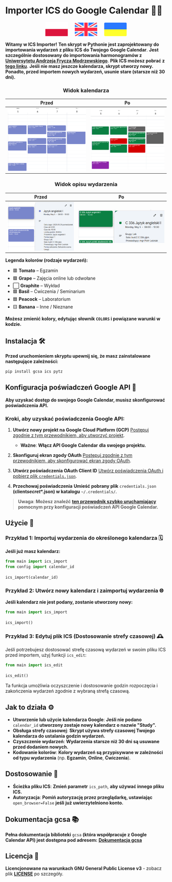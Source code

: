 # **Importer ICS do Google Calendar** 📅✨

<p align="center">
  <a href="pl.md"><img src="pl_icon.svg" width="70"></a>
  <a>  </a>
  <a href="/README.md"><img src="en_icon.svg" width="70"></a>
  <a>  </a>
  <a href="ua.md"><img src="ua_icon.svg" width="70"></a>
</p>

**Witamy w ICS Importer!** **Ten skrypt w Pythonie jest zaprojektowany do importowania wydarzeń z pliku** **ICS** **do Twojego** **Google Calendar**. **Jest szczególnie dostosowany do importowania harmonogramów z** [**Uniwersytetu Andrzeja Frycza Modrzewskiego**](https://uafm.edu.pl/). **Plik ICS możesz pobrać z** **[tego linku](https://dziekanat.uafm.edu.pl/Plany/PlanyGrup)**. **Jeśli nie masz jeszcze kalendarza, skrypt utworzy nowy. Ponadto, przed importem nowych wydarzeń, usunie stare (starsze niż 30 dni).**

<div align="center">
  <h3><strong>Widok kalendarza</strong></h3>
</div>

|           **Przed**           |          **Po**           |
| :---------------------------: | :-----------------------: |
| ![Przed](calendar_before.png) | ![Po](calendar_after.png) |

<div align="center">
  <h3><strong>Widok opisu wydarzenia</strong></h3>
</div>

|                          **Przed**                          |                         **Po**                          |
| :---------------------------------------------------------: | :-----------------------------------------------------: |
| <img src="description_before.png" alt="Przed" width="400"/> | <img src="description_after.png" alt="Po" width="560"/> |

**Legenda kolorów (rodzaje wydarzeń):**

- 🟥 **Tomato** – Egzamin
- 🟪 **Grape** – Zajęcia online lub odwołane
- ⬜ **Graphite** – Wykład
- 🟩 **Basil** – Ćwiczenia / Seminarium
- 🟦 **Peacock** – Laboratorium
- 🟨 **Banana** – Inne / Nieznane

**Możesz zmienić kolory, edytując słownik `COLORS` i powiązane warunki w kodzie.**

## **Instalacja** 🛠️

**Przed uruchomieniem skryptu upewnij się, że masz zainstalowane następujące zależności:**

```bash
pip install gcsa ics pytz
```

## **Konfiguracja poświadczeń Google API** 🔑

**Aby uzyskać dostęp do swojego Google Calendar, musisz skonfigurować poświadczenia API.**

### **Kroki, aby uzyskać poświadczenia Google API:**

1. **Utwórz nowy projekt na Google Cloud Platform (GCP)** [Postępuj zgodnie z tym przewodnikiem, aby utworzyć projekt](https://developers.google.com/workspace/guides/create-project).

   - **Ważne**: **Włącz API Google Calendar** **dla swojego projektu.**

2. **Skonfiguruj ekran zgody OAuth**
   [Postępuj zgodnie z tym przewodnikiem, aby skonfigurować ekran zgody OAuth](https://developers.google.com/workspace/guides/configure-oauth-consent).
3. **Utwórz poświadczenia OAuth Client ID**
   [Utwórz poświadczenia OAuth i pobierz plik `credentials.json`](https://developers.google.com/workspace/guides/create-credentials#oauth-client-id).
4. **Przechowaj poświadczenia**
   **Umieść pobrany plik** `credentials.json` **(client*secret*\*.json) w katalogu** `~/.credentials/`.

> **Uwaga**: **Możesz znaleźć** [**ten przewodnik szybko uruchamiający**](https://developers.google.com/workspace/calendar/api/quickstart/python) **pomocnym przy konfiguracji poświadczeń API Google Calendar.**

## **Użycie** 🎉

### **Przykład 1: Importuj wydarzenia do określonego kalendarza** 🗓️

**Jeśli już masz kalendarz:**

```python
from main import ics_import
from config import calendar_id

ics_import(calendar_id)
```

### **Przykład 2: Utwórz nowy kalendarz i zaimportuj wydarzenia** 🌐

**Jeśli kalendarz nie jest podany, zostanie utworzony nowy:**

```python
from main import ics_import

ics_import()
```

### **Przykład 3: Edytuj plik ICS (Dostosowanie strefy czasowej)** 🕰️

Jeśli potrzebujesz dostosować strefę czasową wydarzeń w swoim pliku ICS przed importem, użyj funkcji `ics_edit`:

```python
from main import ics_edit

ics_edit()
```

Ta funkcja umożliwia oczyszczenie i dostosowanie godzin rozpoczęcia i zakończenia wydarzeń zgodnie z wybraną strefą czasową.

## **Jak to działa** ⚙️

- **Utworzenie lub użycie kalendarza Google**: **Jeśli nie podano** `calendar_id` **utworzony zostaje nowy kalendarz o nazwie "Study".**
- **Obsługa strefy czasowej**: **Skrypt używa strefy czasowej Twojego kalendarza do ustalania godzin wydarzeń.**
- **Czyszczenie wydarzeń**: **Wydarzenia starsze niż 30 dni są usuwane przed dodaniem nowych.**
- **Kodowanie kolorów**: **Kolory wydarzeń są przypisywane w zależności od typu wydarzenia** (np. **Egzamin**, **Online**, **Ćwiczenia**).

## **Dostosowanie** 🎨

- **Ścieżka pliku ICS**: **Zmień parametr** `ics_path`, **aby używać innego pliku ICS.**
- **Autoryzacja**: **Pomiń autoryzację przez przeglądarkę, ustawiając** `open_browser=False` **jeśli już uwierzytelniono konto.**

## **Dokumentacja gcsa** 📚

**Pełna dokumentacja biblioteki** `gcsa` **(która współpracuje z Google Calendar API) jest dostępna pod adresem:**
[**Dokumentacja gcsa**](https://google-calendar-simple-api.readthedocs.io/en/latest/index.html)

## **Licencja** 📜

**Licencjonowane na warunkach GNU General Public License v3** - zobacz plik [**LICENSE**](/LICENSE) po szczegóły.
